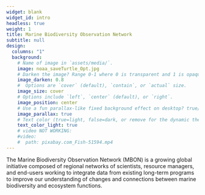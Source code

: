 ```yaml
---
widget: blank
widget_id: intro
headless: true
weight: 1
title: Marine Biodiversity Observation Network
subtitle: null
design:
  columns: "1"
  background:
    # Name of image in `assets/media/`.
    image: noaa_saveTurtle_Opt.jpg
    # Darken the image? Range 0-1 where 0 is transparent and 1 is opaque.
    image_darken: 0.8
    #  Options are `cover` (default), `contain`, or `actual` size.
    image_size: cover 
    # Options include `left`, `center` (default), or `right`.
    image_position: center
    # Use a fun parallax-like fixed background effect on desktop? true/false
    image_parallax: true
    # Text color (true=light, false=dark, or remove for the dynamic theme color).
    text_color_light: true
    # video NOT WORKING:
    #video: 
    #  path: pixabay.com_Fish-51594.mp4
---
```


The Marine Biodiversity Observation Network (MBON) is a growing global initiative composed of regional networks of scientists, resource managers, and end-users working to integrate data from existing long-term programs to improve our understanding of changes and connections between marine biodiversity and ecosystem functions.
